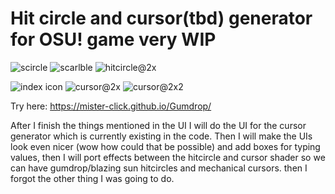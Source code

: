 # Hit circle and cursor(tbd) generator for OSU! game very WIP

![scircle](https://github.com/user-attachments/assets/425eeed7-5ec4-4808-a8eb-9567c595b2dc)
![scarlble](https://github.com/user-attachments/assets/bf1ed141-12a9-4942-84a7-cfdb68a0cb97)
![hitcircle@2x](https://github.com/user-attachments/assets/a2a11e1c-e71b-40eb-b9ba-020b3669452e)

![index icon](https://github.com/user-attachments/assets/582b395b-069c-43e9-bd7f-1785d8c60c31)
![cursor@2x](https://github.com/user-attachments/assets/7c925205-9e6e-40af-9ece-c561e6ae2439)
![cursor@2x2](https://github.com/user-attachments/assets/e7559d2e-0a8e-4049-9471-17abae1d0a47)

Try here: https://mister-click.github.io/Gumdrop/

After I finish the things mentioned in the UI I will do the UI for the cursor generator which is currently existing in the code. Then I will make the UIs look even nicer (wow how could that be possible) and add boxes for typing values, then I will port effects between the hitcircle and cursor shader so we can have gumdrop/blazing sun hitcircles and mechanical cursors. then I forgot the other thing I was going to do.

